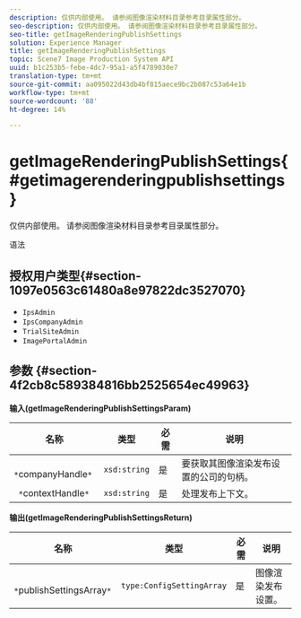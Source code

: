 ```yaml
---
description: 仅供内部使用。 请参阅图像渲染材料目录参考目录属性部分。
seo-description: 仅供内部使用。 请参阅图像渲染材料目录参考目录属性部分。
seo-title: getImageRenderingPublishSettings
solution: Experience Manager
title: getImageRenderingPublishSettings
topic: Scene7 Image Production System API
uuid: b1c253b5-febe-4dc7-95a1-a5f4789030e7
translation-type: tm+mt
source-git-commit: aa095022d43db4bf815aece9bc2b087c53a64e1b
workflow-type: tm+mt
source-wordcount: '88'
ht-degree: 14%

---
```



# getImageRenderingPublishSettings{#getimagerenderingpublishsettings}

仅供内部使用。 请参阅图像渲染材料目录参考目录属性部分。

语法

## 授权用户类型{#section-1097e0563c61480a8e97822dc3527070}

* `IpsAdmin`
* `IpsCompanyAdmin`
* `TrialSiteAdmin`
* `ImagePortalAdmin`

## 参数 {#section-4f2cb8c589384816bb2525654ec49963}

**输入(getImageRenderingPublishSettingsParam)**

| 名称 | 类型 | 必需 | 说明 |
|---|---|---|---|
| ` *`companyHandle`*` | `xsd:string` | 是 | 要获取其图像渲染发布设置的公司的句柄。 |
| ` *`contextHandle`*` | `xsd:string` | 是 | 处理发布上下文。 |

**输出(getImageRenderingPublishSettingsReturn)**

| 名称 | 类型 | 必需 | 说明 |
|---|---|---|---|
| ` *`publishSettingsArray`*` | `type:ConfigSettingArray` | 是 | 图像渲染发布设置。 |

